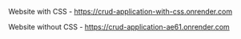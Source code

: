 Website with CSS - https://crud-application-with-css.onrender.com

Website without CSS - https://crud-application-ae61.onrender.com
